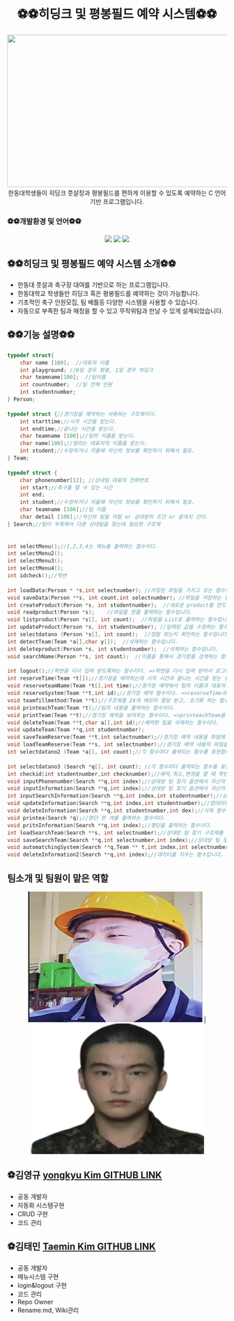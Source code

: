 
<div align="center">
  <h1 style="text-align: center;">⚽️⚽️히딩크 및 평봉필드 예약 시스템⚽️⚽️</h1>
  <img src="./assets/football.png" width="700" height="350">
  </div>

<div align="center">
한동대학생들이 히딩크 풋살장과 평봉필드를 편하게 이용할 수 있도록 예약하는 C 언어 기반 프로그램입니다.
</div>
</p>

### ⚽️⚽️개발환경 및 언어⚽️⚽️
<div align="center">
 <img src="https://img.shields.io/badge/HTML-E34F26?style=flat-square&logo=HTML5&logoColor=white"/>
 <img src="https://img.shields.io/badge/C-00CCFF?style=flat-square&logo=C&logoColor="white"/>
 <img src="https://img.shields.io/badge/VisualStudioCode-0000FF?style=flat-square&logo=VisualStudioCode&logoColor="black"/>
                                                                                                            

</div>


## ⚽️⚽️히딩크 및 평봉필드 예약 시스템 소개⚽️⚽️
- 한동대 풋살과 축구장 대여를 기반으로 하는 프로그램입니다. 
- 한동대학교 학생들만 히딩크 혹은 평봉필드를 예약하는 것이 가능합니다.
- 기초적인 축구 인원모집, 팀 배틀등 다양한 시스템을 사용할 수 있습니다. 
- 자동으로 부족한 팀과 매칭을 할 수 있고 무작위팀과 만날 수 있게 설계되었습니다. 


</div>



## ⚽️⚽️기능 설명⚽️⚽️

```c
typedef struct{
    char name [100];  //대표자 이름
    int playground; //0일 경우 평봉, 1일 경우 히딩크
    char teamname[100];  //팀이름
    int countnumber;  //팀 전체 인원
    int studentnumber;
} Person;

typedef struct {//경기장을 예약하는 사용하는 구조체이다.
    int starttime;//시작 시간을 받는다.
    int endtime;//끝나는 시간을 받는다.
    char teamname [100];//팀의 이름을 받는다.
    char name[100];//빌리는 대표자의 이름을 받는다.
    int student;//수정하거나 지울때 자신의 정보를 확인하기 위해서 필요.
} Team;

typedef struct {
    char phonenumber[12]; //상대팀 대표의 전화번호
    int start;//축구를 할 수 있는 시간 
    int end;
    int student;//수정하거나 지울때 자신의 정보를 확인하기 위해서 필요.
    char teamname [100];//팀 이름
    char detail [100];//자신의 팀을 어필 or 상대방의 조건 or 끝까지 간다.
} Search;//팀이 부족해서 다른 상대팀을 찾는데 필요한 구조체


int selectMenu();//1,2,3,4는 메뉴를 출력하는 함수이다.
int selectMenu2();
int selectMenu3();
int selectMenu4();
int idcheck();//학번

int loadData(Person * *s,int selectnumber); //저장된 파일을 가지고 오는 함수입니다. 
void saveData(Person **s, int count,int selectnumber); //파일을 저장하는 함수입니다. 
int createProduct(Person *s, int studentnumber);  //새로운 product를 만드는 함수입니다. 
void readproduct(Person *s);    //파일을 한줄 출력하는 함수입니다. 
void listproduct(Person *s[], int count);  //파일을 List로 출력하는 함수입니다. 
int updateProduct(Person *s, int studentnumber); //입력된 값을 수정하는 함수입니다. 
int selectdatano (Person *s[], int count);  //정말 맞는지 확인하는 함수입니다. 
int detectTeam(Team *a[],char y[]);  //삭제하는 함수입니다. 
int deleteproduct(Person *s, int studentnumber);  //삭제하는 함수입니다. 
void searchName(Person **s, int count);  //이름을 통해서 경기장을 검색하는 함수입니다. 

int logout();//학번을 다시 입력 받도록하는 함수이다. =>학번을 다시 입력 받아서 로그아웃 상태로 만드는 것.
int reserveTime(Team *t[]);//경기장을 예약하는데 시작 시간과 끝나는 시간을 받는 함수이다.
void reserveteamName(Team *t[],int time);//경기장 예약에서 팀의 이름과 대표자의 이름을 받는 함수이다.
void reserveSystem(Team **t,int id);//경기장 예약 함수이다. =>reserveTime과 reserveteamName을 호출한다.
void teamfillmethod(Team **t);//구조체를 24개 메모리 할당 받고, 초기화 하는 함수이다.
void printeachTeam(Team *t);//팀의 내용을 출력하는 함수이다.
void printTeam(Team **t);//경기장 예약을 보여주는 함수이다. =>printeachTeam을 호출한다.
void deleteTeam(Team **t,char a[],int id);//예약한 팀을 삭제하는 함수이다.
void updateTeam(Team **q,int studentnumber);
void saveTeamReserve(Team **t,int selectnumber);//경기장 예약 내용을 파일에 저장하는 함수이다.
void loadTeamReserve(Team **s, int selectnumber);//경기장 예약 내용의 파일을 읽어오는 함수이다.
int selectdatano2 (Team *a[], int count);//각 함수마다 출력되는 함수를 표현합니다. 

int selectdatano3 (Search *q[], int count); //각 함수마다 출력되는 함수를 표현합니다. 
int checkid(int studentnumber,int checknumber);//예약,취소,변경을 할 때 학번이 같은지 확인하는 함수이다.
void inputPhonenumber(Search **q,int index);//상대방 팀 찾기 옵션에서 자신의 팀을 예약할 때 대표자의 전화번호를 입력받는 함수이다.
void inputInformation(Search **q,int index);//상대방 팀 찾기 옵션에서 자신의 팀을 예약할 때 팀의 이름, 세부사항을 입력받는 함수이다.
int inputSearchInformation(Search **q,int index,int studentnumber);//상대방 팀 찾기 옵션에서 자신의 팀을 예약하는 함수이다.
void updateInformation(Search **q,int index,int studentnumber);//업데이트 하는 함수이다.
void deleteInformation(Search **q,int studentnumber,int dex);//삭제 함수이다.
void printea(Search *q);//명단 한 개를 출력하는 함수이다.
void pritnInformation(Search **q,int index);//명단을 출력하는 함수이다.
int loadSearchTeam(Search **s, int selectnumber);//상대방 팀 찾기 구조체를 파일에서 불러오는 함수이다.
void saveSearchTeam(Search **q,int selectnumber,int index);//상대방 팀 찾기 구조체를 파일에 저장하는 함수이다.
void automatchingSystem(Search **q,Team ** t,int index,int selectnumber);//같은 시간대에 상대팀을 알려주고 자동적으로 경기장을 예약하는 시스템입니다.
void deleteInformation2(Search **q,int index);//데이터를 지우는 함수입니다.

```

<h2>팀소개 및 팀원이 맡은 역할</h2>

<div align="center">
<img src="./assets/bok.png" width="400" height="300"> |
<img src="./assets/taemin.png" width="400" height="300">
</div>

## ⚽️김영규 [yongkyu Kim GITHUB LINK](https://github.com/kimbbanggyu)
- 공동 개발자
- 자동화 시스템구현
- CRUD 구현
- 코드 관리

## ⚽️김태민 [Taemin Kim GITHUB LINK](https://github.com/taeminkim-408)
- 공동 개발자  
- 메뉴시스템 구현
- login&logout 구현
- 코드 관리
- Repo Owner
- Rename.md, Wiki관리
  




